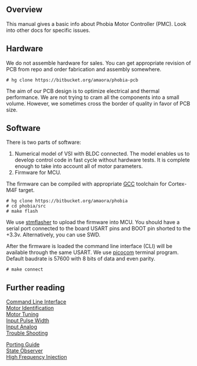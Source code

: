 ## Overview

This manual gives a basic info about Phobia Motor Controller (PMC). Look into
other docs for specific issues.

## Hardware

We do not assemble hardware for sales. You can get appropriate revision of PCB
from repo and order fabrication and assembly somewhere.

	# hg clone https://bitbucket.org/amaora/phobia-pcb

The aim of our PCB design is to optimize electrical and thermal performance.
We are not trying to cram all the components into a small volume. However, we
sometimes cross the border of quality in favor of PCB size.

## Software

There is two parts of software:

1. Numerical model of VSI with BLDC connected. The model enables us to develop
   control code in fast cycle without hardware tests. It is complete enough to
   take into account all of motor parameters.
2. Firmware for MCU.

The firmware can be compiled with appropriate [GCC](https://gcc.gnu.org/)
toolchain for Cortex-M4F target.

	# hg clone https://bitbucket.org/amaora/phobia
	# cd phobia/src
	# make flash

We use [stmflasher](https://bitbucket.org/amaora/stmflasher) to upload the
firmware into MCU. You should have a serial port connected to the board USART
pins and BOOT pin shorted to the +3.3v. Alternatively, you can use SWD.

After the firmware is loaded the command line interface (CLI) will be available
through the same USART. We use [picocom](https://github.com/npat-efault/picocom)
terminal program. Default baudrate is 57600 with 8 bits of data and even
parity.

	# make connect

## Further reading

[Command Line Interface](CLI.md)  
[Motor Identification](MotorIdentification.md)  
[Motor Tuning](MotorTuning.md)  
[Input Pulse Width](InputPulseWidth.md)  
[Input Analog](InputAnalog.md)  
[Trouble Shooting](TroubleShooting.md)  

[Porting Guide](PortingGuide.md)  
[State Observer](StateObserver.md)  
[High Frequency Injection](HFI.md)  

